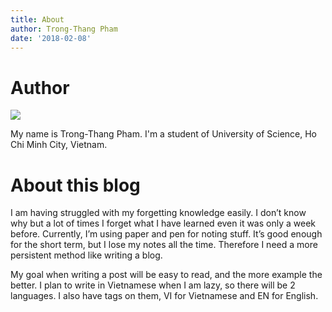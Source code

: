 ```yaml
---
title: About
author: Trong-Thang Pham
date: '2018-02-08'
---
```


# Author
![](/post/about_files/profile_img.png)

My name is Trong-Thang Pham. I'm a student of University of Science, Ho Chi Minh City, Vietnam. 

# About this blog

I am having struggled with my forgetting knowledge easily. I don’t know why but a lot of times I forget what I have learned even it was only a week before. Currently, I’m using paper and pen for noting stuff. It’s good enough for the short term, but I lose my notes all the time. Therefore I need a more persistent method like writing a blog.

My goal when writing a post will be easy to read, and the more example the better. I plan to write in Vietnamese when I am lazy, so there will be 2 languages. I also have tags on them, VI for Vietnamese and EN for English.
